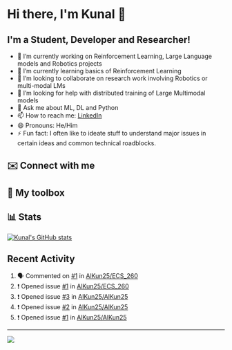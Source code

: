 # Hi there, I'm Kunal 👋

<!--
**AlKun25/AlKun25** is a ✨ _special_ ✨ repository because its `README.md` (this file) appears on your GitHub profile.-->

## I'm a Student, Developer and Researcher!

- 🔭 I’m currently working on Reinforcement Learning, Large Language models and Robotics projects
- 🌱 I’m currently learning basics of Reinforcement Learning
- 👯 I’m looking to collaborate on research work involving Robotics or multi-modal LMs
- 🤔 I’m looking for help with distributed training of Large Multimodal models
- 💬 Ask me about ML, DL and Python
- 📫 How to reach me: [LinkedIn](https://www.linkedin.com/in/kunalmundada/)
- 😄 Pronouns: He/Him
- ⚡ Fun fact: I often like to ideate stuff to understand major issues in certain ideas and common technical roadblocks.

## ✉️ Connect with me



## 🧰 My toolbox


## 📊 Stats
[![Kunal's GitHub stats](https://github-readme-stats.vercel.app/api?username=AlKun25&theme=radical&count_private=true&show_icons=true&rank_icon=github)](https://github.com/anuraghazra/github-readme-stats)


## Recent Activity
<!--START_SECTION:activity-->
1. 🗣 Commented on [#1](https://github.com/AlKun25/ECS_260/issues/1#issuecomment-1917763190) in [AlKun25/ECS_260](https://github.com/AlKun25/ECS_260)
2. ❗ Opened issue [#1](https://github.com/AlKun25/ECS_260/issues/1) in [AlKun25/ECS_260](https://github.com/AlKun25/ECS_260)
3. ❗ Opened issue [#3](https://github.com/AlKun25/AlKun25/issues/3) in [AlKun25/AlKun25](https://github.com/AlKun25/AlKun25)
4. ❗ Opened issue [#2](https://github.com/AlKun25/AlKun25/issues/2) in [AlKun25/AlKun25](https://github.com/AlKun25/AlKun25)
5. ❗ Opened issue [#1](https://github.com/AlKun25/AlKun25/issues/1) in [AlKun25/AlKun25](https://github.com/AlKun25/AlKun25)
<!--END_SECTION:activity-->


---


![](https://komarev.com/ghpvc/?username=AlKun25&style=plastic&color=blue)
